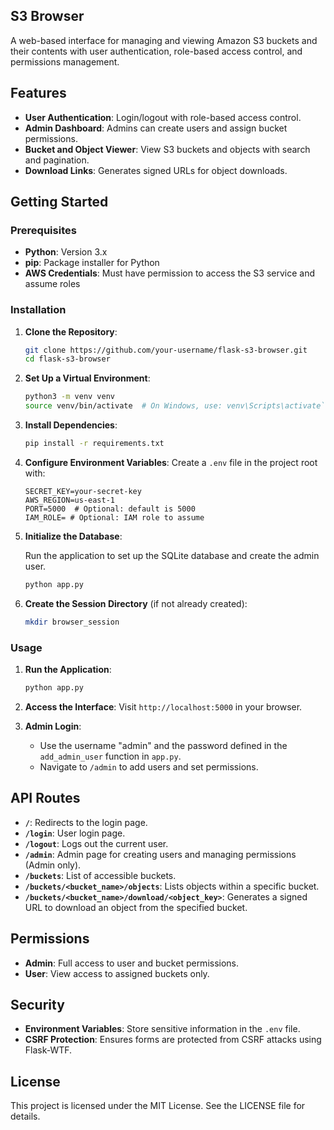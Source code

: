 ## S3 Browser

A web-based interface for managing and viewing Amazon S3 buckets and their contents with user authentication, role-based access control, and permissions management.

Features
--------

-   **User Authentication**: Login/logout with role-based access control.
-   **Admin Dashboard**: Admins can create users and assign bucket permissions.
-   **Bucket and Object Viewer**: View S3 buckets and objects with search and pagination.
-   **Download Links**: Generates signed URLs for object downloads.

Getting Started
---------------

### Prerequisites

-   **Python**: Version 3.x
-   **pip**: Package installer for Python
-   **AWS Credentials**: Must have permission to access the S3 service and assume roles

### Installation

1.  **Clone the Repository**:

    ```bash
    git clone https://github.com/your-username/flask-s3-browser.git
    cd flask-s3-browser
    ```

2.  **Set Up a Virtual Environment**:

    ```bash
    python3 -m venv venv
    source venv/bin/activate  # On Windows, use: venv\Scripts\activate`
    ```

3.  **Install Dependencies**:

    ```bash
    pip install -r requirements.txt
    ```

4.  **Configure Environment Variables**: Create a `.env` file in the project root with:

    ```plaintext
    SECRET_KEY=your-secret-key
    AWS_REGION=us-east-1
    PORT=5000  # Optional: default is 5000
    IAM_ROLE= # Optional: IAM role to assume
    ```

5.  **Initialize the Database**:

    Run the application to set up the SQLite database and create the admin user.

    ```bash
    python app.py
    ```

6.  **Create the Session Directory** (if not already created):

    ```bash
    mkdir browser_session
    ```

### Usage

1.  **Run the Application**:

    ```bash
    python app.py
    ```

2.  **Access the Interface**: Visit `http://localhost:5000` in your browser.

3.  **Admin Login**:

    -   Use the username "admin" and the password defined in the `add_admin_user` function in `app.py`.
    -   Navigate to `/admin` to add users and set permissions.

API Routes
----------

-   **`/`**: Redirects to the login page.
-   **`/login`**: User login page.
-   **`/logout`**: Logs out the current user.
-   **`/admin`**: Admin page for creating users and managing permissions (Admin only).
-   **`/buckets`**: List of accessible buckets.
-   **`/buckets/<bucket_name>/objects`**: Lists objects within a specific bucket.
-   **`/buckets/<bucket_name>/download/<object_key>`**: Generates a signed URL to download an object from the specified bucket.

Permissions
-----------

-   **Admin**: Full access to user and bucket permissions.
-   **User**: View access to assigned buckets only.

Security
--------

-   **Environment Variables**: Store sensitive information in the `.env` file.
-   **CSRF Protection**: Ensures forms are protected from CSRF attacks using Flask-WTF.

License
-------

This project is licensed under the MIT License. See the LICENSE file for details.